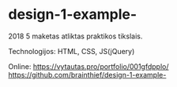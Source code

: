 # design-1-example-
2018 5 maketas atliktas praktikos tikslais. 

Technologijos: HTML, CSS, JS(jQuery)

Online: https://vytautas.pro/portfolio/001gfdpplo/
https://github.com/brainthief/design-1-example-

